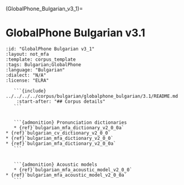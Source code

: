 
(GlobalPhone_Bulgarian_v3_1)=
# GlobalPhone Bulgarian v3.1

``````{corpus} GlobalPhone Bulgarian v3.1
:id: "GlobalPhone Bulgarian v3_1"
:layout: not_mfa
:template: corpus_template
:tags: Bulgarian;GlobalPhone
:language: "Bulgarian"
:dialect: "N/A"
:license: "ELRA"

   ```{include} ../../../../corpus/bulgarian/globalphone_bulgarian/3.1/README.md
    :start-after: "## Corpus details"
   ```


   ```{admonition} Pronunciation dictionaries
   * {ref}`bulgarian_mfa_dictionary_v2_0_0a`
* {ref}`bulgarian_cv_dictionary_v2_0_0`
* {ref}`bulgarian_mfa_dictionary_v2_0_0`
* {ref}`bulgarian_mfa_dictionary_v2_0_0a`
   ```


   ```{admonition} Acoustic models
   * {ref}`bulgarian_mfa_acoustic_model_v2_0_0`
* {ref}`bulgarian_mfa_acoustic_model_v2_0_0a`
   ```
``````
